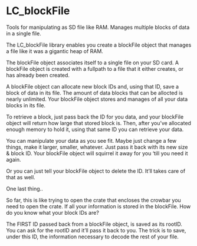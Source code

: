 # LC_blockFile
Tools for manipulating as SD file like RAM. Manages multiple blocks of data in a single file.


The LC_blockFile library enables you create a blockFile object that manages a file like it was a gigantic heap of RAM.

The blockFile object associates itself to a single file on your SD card. A blockFile object is created with a fullpath to a file that it either creates, or has already been created.

A blockFile object can allocate new block IDs and, using that ID, save a block of data in its file. The amount of data blocks that can be allocted is nearly unlimited. Your blockFile object stores and manages of all your data blocks in its file.

To retrieve a block, just pass back the ID for you data, and your blockFile object will return how large that stored block is. Then, after you’ve allocated enough memory to hold it, using that same ID you can retrieve your data.

You can manipulate your data as you see fit. Maybe just change a few things, make it larger, smaller, whatever. Just pass it back with its new size & block ID. Your blockFile object will squirrel it away for you ‘till you need it again.

Or you can just tell your blockFile object to delete the ID. It’ll takes care of that as well.

One last thing..

So far, this is like trying to open the crate that encloses the crowbar you need to open the crate.  If all your information is stored in the blockFile. How do you know what your block IDs are?

The FIRST ID passed back from a blockFile object, is saved as its rootID. You can ask for the rootID and it’ll pass it back to you. The trick is to save, under this ID, the information necessary to decode the rest of your file.
